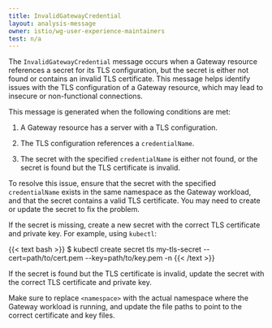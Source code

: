 ```yaml
---
title: InvalidGatewayCredential
layout: analysis-message
owner: istio/wg-user-experience-maintainers
test: n/a
---
```


The `InvalidGatewayCredential` message occurs when a Gateway resource references a secret for its TLS configuration, but the secret is either not found or contains an invalid TLS certificate. This message helps identify issues with the TLS configuration of a Gateway resource, which may lead to insecure or non-functional connections.

This message is generated when the following conditions are met:

1. A Gateway resource has a server with a TLS configuration.

1. The TLS configuration references a `credentialName`.

1. The secret with the specified `credentialName` is either not found, or the secret is found but the TLS certificate is invalid.

To resolve this issue, ensure that the secret with the specified `credentialName` exists in the same namespace as the Gateway workload, and that the secret contains a valid TLS certificate. You may need to create or update the secret to fix the problem.

If the secret is missing, create a new secret with the correct TLS certificate and private key. For example, using `kubectl`:

{{< text bash >}}
$ kubectl create secret tls my-tls-secret --cert=path/to/cert.pem --key=path/to/key.pem -n <namespace>
{{< /text >}}

If the secret is found but the TLS certificate is invalid, update the secret with the correct TLS certificate and private key.

Make sure to replace `<namespace>` with the actual namespace where the Gateway workload is running, and update the file paths to point to the correct certificate and key files.
